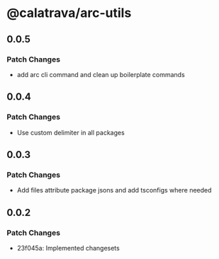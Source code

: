 # @calatrava/arc-utils

## 0.0.5

### Patch Changes

- add arc cli command and clean up boilerplate commands

## 0.0.4

### Patch Changes

- Use custom delimiter in all packages

## 0.0.3

### Patch Changes

- Add files attribute package jsons and add tsconfigs where needed

## 0.0.2

### Patch Changes

- 23f045a: Implemented changesets
